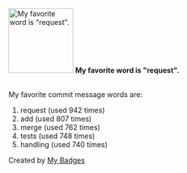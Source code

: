 <img src="https://my-badges.github.io/my-badges/favorite-word.png" alt="My favorite word is &quot;request&quot;." title="My favorite word is &quot;request&quot;." width="128">
<strong>My favorite word is &quot;request&quot;.</strong>
<br><br>

My favorite commit message words are:

1. request (used 942 times)
2. add (used 807 times)
3. merge (used 762 times)
4. tests (used 748 times)
5. handling (used 740 times)


Created by <a href="https://github.com/my-badges/my-badges">My Badges</a>